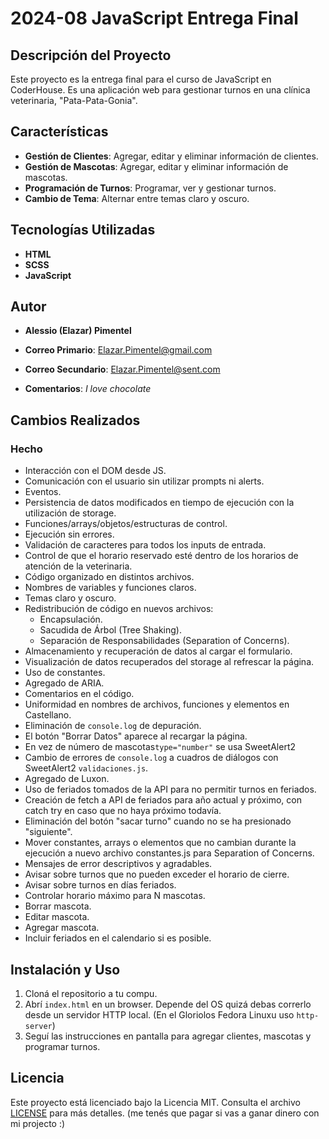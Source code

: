 # 2024-08 JavaScript Entrega Final

## Descripción del Proyecto

Este proyecto es la entrega final para el curso de JavaScript en CoderHouse. Es una aplicación web para gestionar turnos en una clínica veterinaria, "Pata-Pata-Gonia".

## Características

- **Gestión de Clientes**: Agregar, editar y eliminar información de clientes.
- **Gestión de Mascotas**: Agregar, editar y eliminar información de mascotas.
- **Programación de Turnos**: Programar, ver y gestionar turnos.
- **Cambio de Tema**: Alternar entre temas claro y oscuro.

## Tecnologías Utilizadas

- **HTML**
- **SCSS**
- **JavaScript**

## Autor

- **Alessio (Elazar) Pimentel**
- **Correo Primario**: [Elazar.Pimentel@gmail.com](mailto:Elazar.Pimentel@gmail.com)
- **Correo Secundario**: [Elazar.Pimentel@sent.com](mailto:Elazar.Pimentel@sent.com)

- **Comentarios**: *I love chocolate*

## Cambios Realizados

### Hecho

- Interacción con el DOM desde JS.
- Comunicación con el usuario sin utilizar prompts ni alerts.
- Eventos.
- Persistencia de datos modificados en tiempo de ejecución con la utilización de storage.
- Funciones/arrays/objetos/estructuras de control.
- Ejecución sin errores.
- Validación de caracteres para todos los inputs de entrada.
- Control de que el horario reservado esté dentro de los horarios de atención de la veterinaria.
- Código organizado en distintos archivos.
- Nombres de variables y funciones claros.
- Temas claro y oscuro.
- Redistribución de código en nuevos archivos:
  - Encapsulación.
  - Sacudida de Árbol (Tree Shaking).
  - Separación de Responsabilidades (Separation of Concerns).
- Almacenamiento y recuperación de datos al cargar el formulario.
- Visualización de datos recuperados del storage al refrescar la página.
- Uso de constantes.
- Agregado de ARIA.
- Comentarios en el código.
- Uniformidad en nombres de archivos, funciones y elementos en Castellano.
- Eliminación de `console.log` de depuración.
- El botón "Borrar Datos" aparece al recargar la página.
- En vez de número de mascotas`type="number"` se usa SweetAlert2
- Cambio de errores de `console.log` a cuadros de diálogos con SweetAlert2 `validaciones.js`.
- Agregado de Luxon.
- Uso de feriados tomados de la API para no permitir turnos en feriados.
- Creación de fetch a API de feriados para año actual y próximo, con catch try en caso que no haya próximo todavía. 
- Eliminación del botón "sacar turno" cuando no se ha presionado "siguiente".
- Mover constantes, arrays o elementos que no cambian durante la ejecución a nuevo archivo constantes.js para Separation of Concerns. 
- Mensajes de error descriptivos y agradables.
- Avisar sobre turnos que no pueden exceder el horario de cierre.
- Avisar sobre turnos en días feriados.
- Controlar horario máximo para N mascotas.
- Borrar mascota.
- Editar mascota.
- Agregar mascota.
- Incluir feriados en el calendario si es posible.

## Instalación y Uso

1. Cloná el repositorio a tu compu.
2. Abrí `index.html` en un browser. Depende del OS quizá debas correrlo desde un servidor HTTP local. (En el Gloriolos Fedora Linuxu uso `http-server`)
3. Seguí las instrucciones en pantalla para agregar clientes, mascotas y programar turnos.

## Licencia

Este proyecto está licenciado bajo la Licencia MIT. Consulta el archivo [LICENSE](./LICENSE) para más detalles. (me tenés que pagar si vas a ganar dinero con mi projecto :)